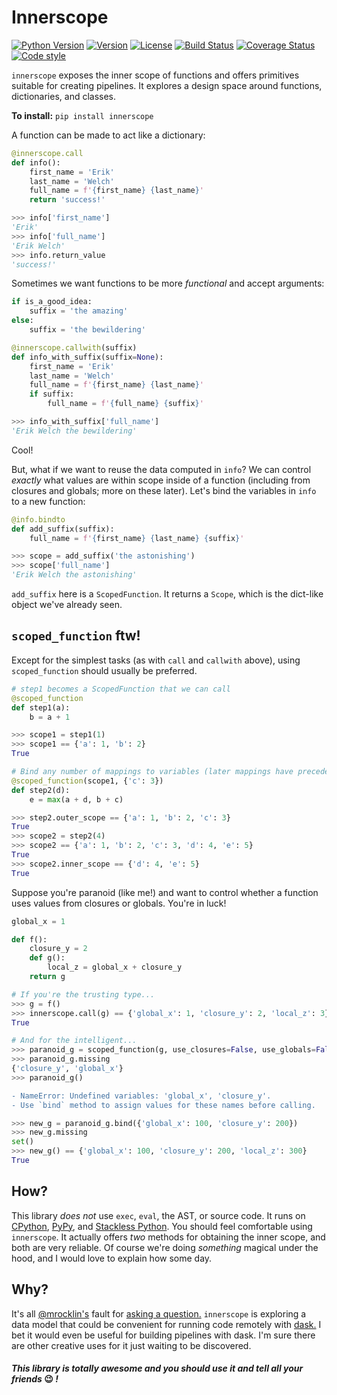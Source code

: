 # Innerscope

[![Python Version](https://img.shields.io/badge/python-3.6%20%7C%203.7%20%7C%203.8%20%7C%203.9%20%7C%20PyPy-blue)](https://img.shields.io/badge/python-3.6%20%7C%203.7%20%7C%203.8%20%7C%203.9%20%7C%20PyPy-blue)
[![Version](https://img.shields.io/pypi/v/innerscope.svg)](https://pypi.org/project/innerscope/)
[![License](https://img.shields.io/badge/License-BSD%203--Clause-blue.svg)](https://github.com/eriknw/innerscope/blob/master/LICENSE)
[![Build Status](https://travis-ci.org/eriknw/innerscope.svg?branch=master)](https://travis-ci.org/eriknw/innerscope)
[![Coverage Status](https://coveralls.io/repos/eriknw/innerscope/badge.svg?branch=master)](https://coveralls.io/r/eriknw/innerscope)
[![Code style](https://img.shields.io/badge/code%20style-black-000000.svg)](https://github.com/psf/black)

`innerscope` exposes the inner scope of functions and offers primitives suitable for creating pipelines.  It explores a design space around functions, dictionaries, and classes.

**To install:** `pip install innerscope`

A function can be made to act like a dictionary:
```python
@innerscope.call
def info():
    first_name = 'Erik'
    last_name = 'Welch'
    full_name = f'{first_name} {last_name}'
    return 'success!'

>>> info['first_name']
'Erik'
>>> info['full_name']
'Erik Welch'
>>> info.return_value
'success!'
```
Sometimes we want functions to be more *functional* and accept arguments:
```python
if is_a_good_idea:
    suffix = 'the amazing'
else:
    suffix = 'the bewildering'

@innerscope.callwith(suffix)
def info_with_suffix(suffix=None):
    first_name = 'Erik'
    last_name = 'Welch'
    full_name = f'{first_name} {last_name}'
    if suffix:
        full_name = f'{full_name} {suffix}'

>>> info_with_suffix['full_name']
'Erik Welch the bewildering'
```
Cool!

But, what if we want to reuse the data computed in `info`?  We can control *exactly* what values are within scope inside of a function (including from closures and globals; more on these later).  Let's bind the variables in `info` to a new function:
```python
@info.bindto
def add_suffix(suffix):
    full_name = f'{first_name} {last_name} {suffix}'

>>> scope = add_suffix('the astonishing')
>>> scope['full_name']
'Erik Welch the astonishing'
```
`add_suffix` here is a `ScopedFunction`.  It returns a `Scope`, which is the dict-like object we've already seen.

## `scoped_function` ftw!

Except for the simplest tasks (as with `call` and `callwith` above), using `scoped_function` should usually be preferred.

```python
# step1 becomes a ScopedFunction that we can call
@scoped_function
def step1(a):
    b = a + 1

>>> scope1 = step1(1)
>>> scope1 == {'a': 1, 'b': 2}
True

# Bind any number of mappings to variables (later mappings have precedence)
@scoped_function(scope1, {'c': 3})
def step2(d):
    e = max(a + d, b + c)

>>> step2.outer_scope == {'a': 1, 'b': 2, 'c': 3}
True
>>> scope2 = step2(4)
>>> scope2 == {'a': 1, 'b': 2, 'c': 3, 'd': 4, 'e': 5}
True
>>> scope2.inner_scope == {'d': 4, 'e': 5}
True
```
Suppose you're paranoid (like me!) and want to control whether a function uses values from closures or globals.  You're in luck!
```python
global_x = 1

def f():
    closure_y = 2
    def g():
        local_z = global_x + closure_y
    return g

# If you're the trusting type...
>>> g = f()
>>> innerscope.call(g) == {'global_x': 1, 'closure_y': 2, 'local_z': 3}
True

# And for the intelligent...
>>> paranoid_g = scoped_function(g, use_closures=False, use_globals=False)
>>> paranoid_g.missing
{'closure_y', 'global_x'}
>>> paranoid_g()
```
```diff
- NameError: Undefined variables: 'global_x', 'closure_y'.
- Use `bind` method to assign values for these names before calling.
```
```python
>>> new_g = paranoid_g.bind({'global_x': 100, 'closure_y': 200})
>>> new_g.missing
set()
>>> new_g() == {'global_x': 100, 'closure_y': 200, 'local_z': 300}
True
```
## How?
This library *does not* use `exec`, `eval`, the AST, or source code.  It runs on [CPython](https://www.python.org/), [PyPy](https://www.pypy.org/), and [Stackless Python](https://github.com/stackless-dev/stackless/wiki).  You should feel comfortable using `innerscope`.  It actually offers *two* methods for obtaining the inner scope, and both are very reliable.  Of course we're doing *something* magical under the hood, and I would love to explain how some day.

## Why?
It's all [@mrocklin's](https://github.com/mrocklin) fault for [asking a question.](https://github.com/dask/distributed/issues/4003)
`innerscope` is exploring a data model that could be convenient for running code remotely with [dask.](https://dask.org)
I bet it would even be useful for building pipelines with dask.  I'm sure there are other creative uses for it just waiting to be discovered.

#### *This library is totally awesome and you should use it and tell all your friends* 😉 *!*

